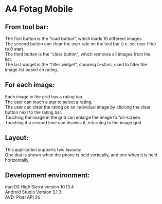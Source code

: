 # A4 Fotag Mobile

## From tool bar:
The first button is the "load button", which loads 10 different images.<br />
The second button can clear the user rate on the tool bar (i.e. set user filter to 0 star).<br />
The third button is the "clear button", which removes all images from the list.<br />
The last widget is the "filter widget", showing 5-stars, used to filter the image list based on rating.<br />

## For each image:
Each image in the grid has a rating bar.<br />
The user can touch a star to select a rating.<br />
The user can clear the rating on an individual image by clicking the clear button next to the rating bar.<br />
Touching the image in the grid can enlarge the image to full-screen.<br />
Touching it a second time can dismiss it, returning to the image grid.<br />

## Layout:
This application supports two layouts:<br />
One that is shown when the phone is held vertically, and one when it is held horizontally.<br />

## Development environment:
macOS High Sierra version 10.13.4<br />
Android Studio Version 3.1.3<br />
AVD: Pixel API 26